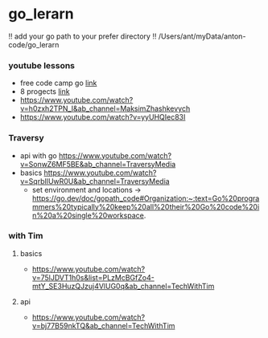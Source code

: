 # go_lerarn

!! add your go path to your prefer directory !!
/Users/ant/myData/anton-code/go_lerarn

### youtube lessons

* free code camp go [link](https://www.youtube.com/watch?v=YS4e4q9oBaU&ab_channel=freeCodeCamp.org)
* 8 progects [link](https://www.youtube.com/watch?v=jFfo23yIWac&list=WL&index=1&ab_channel=freeCodeCamp.org)
* <https://www.youtube.com/watch?v=h0zxh2TPN_I&ab_channel=MaksimZhashkevych>
* <https://www.youtube.com/watch?v=yyUHQIec83I>

### Traversy

* api with go <https://www.youtube.com/watch?v=SonwZ6MF5BE&ab_channel=TraversyMedia>
* basics <https://www.youtube.com/watch?v=SqrbIlUwR0U&ab_channel=TraversyMedia>
  * set environment and locations -> <https://go.dev/doc/gopath_code#Organization:~:text=Go%20programmers%20typically%20keep%20all%20their%20Go%20code%20in%20a%20single%20workspace>.

### with Tim

1. basics

    * <https://www.youtube.com/watch?v=75lJDVT1h0s&list=PLzMcBGfZo4-mtY_SE3HuzQJzuj4VlUG0q&ab_channel=TechWithTim>

2. api

    * <https://www.youtube.com/watch?v=bj77B59nkTQ&ab_channel=TechWithTim>
